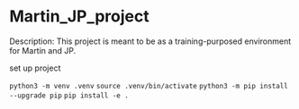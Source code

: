 # Martin_JP_project
Description:
This project is meant to be as a training-purposed environment for Martin and JP.

set up project

`python3 -m venv .venv`
`source .venv/bin/activate`
`python3 -m pip install --upgrade pip`
`pip install -e .`
